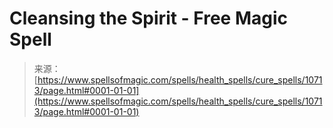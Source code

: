 <!--yml
category: 未分类
date: 2024-06-12 18:47:30
-->

# Cleansing the Spirit - Free Magic Spell

> 来源：[https://www.spellsofmagic.com/spells/health_spells/cure_spells/10713/page.html#0001-01-01](https://www.spellsofmagic.com/spells/health_spells/cure_spells/10713/page.html#0001-01-01)